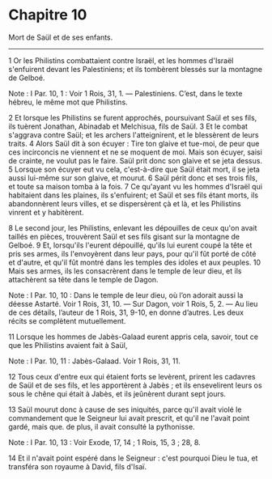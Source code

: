 # Chapitre 10

Mort de Saül et de ses enfants.

***

1 Or les Philistins combattaient contre Israël, et les hommes d'Israël s'enfuirent devant les Palestiniens; et ils tombèrent blessés sur la montagne de Gelboé.

<span class="bible-note">Note : </span> I Par. 10, 1 : Voir 1 Rois, 31, 1. ― Palestiniens. C’est, dans le texte hébreu, le même mot que Philistins.

2 Et lorsque les Philistins se furent approchés, poursuivant Saül et ses fils, ils tuèrent Jonathan, Abinadab et Melchisua, fils de Saül. 3 Et le combat s'aggrava contre Saül; et les archers l'atteignirent, et le blessèrent de leurs traits. 4 Alors Saül dit à son écuyer : Tire ton glaive et tue-moi, de peur que ces incirconcis ne viennent et ne se moquent de moi. Mais son écuyer, saisi de crainte, ne voulut pas le faire. Saül prit donc son glaive et se jeta dessus. 5 Lorsque son écuyer eut vu cela, c'est-à-dire que Saül était mort, il se jeta aussi lui-même sur son glaive, et mourut. 6 Saül périt donc et ses trois fils, et toute sa maison tomba à la fois. 7 Ce qu'ayant vu les hommes d'Israël qui habitaient dans les plaines, ils s'enfuirent; et Saül et ses fils étant morts, ils abandonnèrent leurs villes, et se dispersèrent çà et là, et les Philistins vinrent et y habitèrent.


8 Le second jour, les Philistins, enlevant les dépouilles de ceux qu'on avait taillés en pièces, trouvèrent Saül et ses fils gisant sur la montagne de Gelboé. 9 Et, lorsqu'ils l'eurent dépouillé, qu'ils lui eurent coupé la tête et pris ses armes, ils l'envoyèrent dans leur pays, pour qu'il fût porté de côté et d'autre, et qu'il fût montré dans les temples des idoles et aux peuples. 10 Mais ses armes, ils les consacrèrent dans le temple de leur dieu, et ils attachèrent sa tête dans le temple de Dagon.

<span class="bible-note">Note : </span> I Par. 10, 10 : Dans le temple de leur dieu, où l’on adorait aussi la déesse Astarté. Voir 1 Rois, 31, 10. ― Sur Dagon, voir 1 Rois, 5, 2. ― Au lieu de ces détails, l’auteur de 1 Rois, 31, 9-10, en donne d’autres. Les deux récits se complètent mutuellement.


11 Lorsque les hommes de Jabès-Galaad eurent appris cela, savoir, tout ce que les Philistins avaient fait à Saül,

<span class="bible-note">Note : </span> I Par. 10, 11 : Jabès-Galaad. Voir 1 Rois, 31, 11.

12 Tous ceux d'entre eux qui étaient forts se levèrent, prirent les cadavres de Saül et de ses fils, et les apportèrent à Jabès ; et ils ensevelirent leurs os sous le chêne qui était à Jabès, et ils jeûnèrent durant sept jours.


13 Saül mourut donc à cause de ses iniquités, parce qu'il avait violé le commandement que le Seigneur lui avait prescrit, et qu'il ne l'avait point gardé, mais que. de plus, il avait consulté la pythonisse.

<span class="bible-note">Note : </span> I Par. 10, 13 : Voir Exode, 17, 14 ; 1 Rois, 15, 3 ; 28, 8.

14 Et il n'avait point espéré dans le Seigneur : c'est pourquoi Dieu le tua, et transféra son royaume à David, fils d'Isaï.

